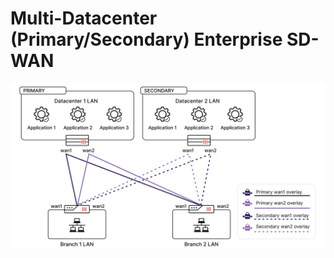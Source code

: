 # Multi-Datacenter (Primary/Secondary) Enterprise SD-WAN

![Dual-hub Primary/Secondary](topo-dual-hub-ps.png)
